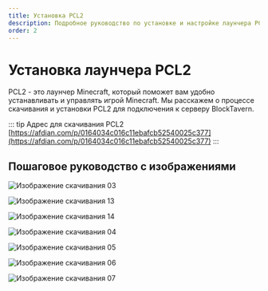 ```yaml
---
title: Установка PCL2
description: Подробное руководство по установке и настройке лаунчера PCL2
order: 2
---
```


# Установка лаунчера PCL2

PCL2 - это лаунчер Minecraft, который поможет вам удобно устанавливать и управлять игрой Minecraft. Мы расскажем о процессе скачивания и установки PCL2 для подключения к серверу BlockTavern.

::: tip Адрес для скачивания PCL2
[https://afdian.com/p/0164034c016c11ebafcb52540025c377](https://afdian.com/p/0164034c016c11ebafcb52540025c377)
:::


## Пошаговое руководство с изображениями

![Изображение скачивания 03](/assets/InstallationTutorial/installation-details/installation-details03.png)

![Изображение скачивания 13](/assets/InstallationTutorial/installation-details/installation-details13.png)

![Изображение скачивания 14](/assets/InstallationTutorial/installation-details/installation-details14.png)

![Изображение скачивания 04](/assets/InstallationTutorial/installation-details/installation-details04.png)

![Изображение скачивания 05](/assets/InstallationTutorial/installation-details/installation-details05.png)

![Изображение скачивания 06](/assets/InstallationTutorial/installation-details/installation-details06.png)

![Изображение скачивания 07](/assets/InstallationTutorial/installation-details/installation-details07.png)

<Contributors />

<GitHistoryInformation />